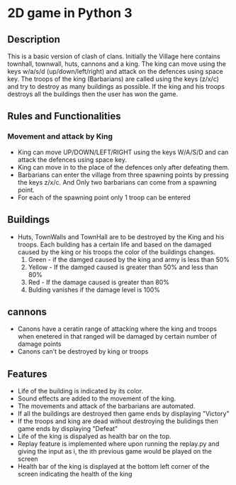 # 2D game in Python 3

## Description 
This is a basic version of clash of clans. Initially the Village here contains townhall, townwall, huts, cannons and a king. The king can move using the keys w/a/s/d (up/down/left/right) and attack on the defences using space key. The troops of the king (Barbarians) are called using the keys (z/x/c) and try to destroy as many buildings as possible. If the king and his troops destroys all the buildings then the user has won the game.

## Rules and Functionalities
### Movement and attack by King 
- King can move UP/DOWN/LEFT/RIGHT using the keys W/A/S/D and can attack the defences using space key.
- King can move in to the place of the defences only after defeating them. 
- Barbarians can enter the village from three spawning points by pressing the keys z/x/c. And Only two barbarians can come from a spawning point.
- For each of the spawning point only 1 troop can be entered

## Buildings 
- Huts, TownWalls and TownHall are to be destroyed by the King and his troops. Each building has a certain life and based on the damaged caused by the king or his troops the color of the buildings changes.
    1. Green - if the damged caused by the king and army is less than 50%
    2. Yellow - If the damged caused is greater than 50% and less than 80%
    3. Red - If the damage caused is greater than 80%
    4. Bulding vanishes if the damage level is 100%

## cannons
- Canons have a ceratin range of attacking where the king and troops when enetered in that ranged will be damaged by certain number of damage points
- Canons can't be destroyed by king or troops


## Features 
- Life of the building is indicated by its color.
- Sound effects are added to the movement of the king. 
- The movements and attack of the barbarians are automated. 
- If all the buildings are destroyed then game ends by displaying "Victory" 
- If the troops and king are dead without destroying the bulidings then game ends by displaying "Defeat"
- Life of the king is dispalyed as health bar on the top.
- Replay feature is implemented where upon running the replay.py and giving the input as i, the ith previous game would be played on the screen
- Health bar of the king is displayed at the bottom left corner of the screen indicating the health of the king 
